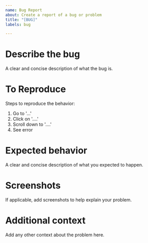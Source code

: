 ```yaml
---
name: Bug Report
about: Create a report of a bug or problem
title: "[BUG]"
labels: bug

---
```


Describe the bug
================
A clear and concise description of what the bug is.

To Reproduce
============
Steps to reproduce the behavior:
1. Go to '...'
2. Click on '....'
3. Scroll down to '....'
4. See error

Expected behavior
=================
A clear and concise description of what you expected to happen.

Screenshots
===========
If applicable, add screenshots to help explain your problem.

Additional context
==================
Add any other context about the problem here.
